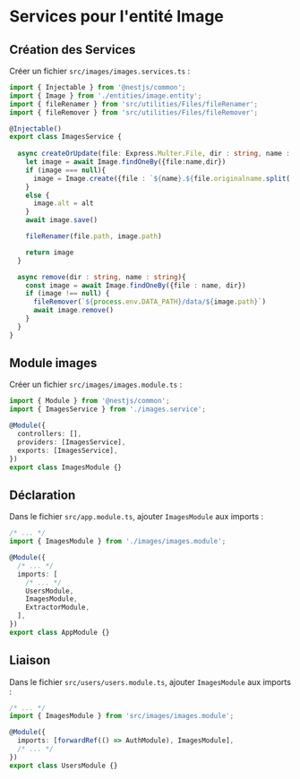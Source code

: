 # Services pour l'entité Image

## Création des Services

Créer un fichier ```src/images/images.services.ts``` :

```ts
import { Injectable } from '@nestjs/common';
import { Image } from './entities/image.entity';
import { fileRenamer } from 'src/utilities/Files/fileRenamer';
import { fileRemover } from 'src/utilities/Files/fileRemover';

@Injectable()
export class ImagesService {
  
  async createOrUpdate(file: Express.Multer.File, dir : string, name : string, alt: string) {
    let image = await Image.findOneBy({file:name,dir})
    if (image === null){
      image = Image.create({file : `${name}.${file.originalname.split('.')[file.originalname.split('.').length - 1]}`, dir, alt})
    }
    else {
      image.alt = alt
    }
    await image.save()

    fileRenamer(file.path, image.path)

    return image
  }  

  async remove(dir : string, name : string){
    const image = await Image.findOneBy({file : name, dir})
    if (image !== null) {
      fileRemover(`${process.env.DATA_PATH}/data/${image.path}`)
      await image.remove()
    }
  }
}
```

## Module images

Créer un fichier ```src/images/images.module.ts``` :

```ts
import { Module } from '@nestjs/common';
import { ImagesService } from './images.service';

@Module({
  controllers: [],
  providers: [ImagesService],
  exports: [ImagesService],
})
export class ImagesModule {}
```

## Déclaration

Dans le fichier ```src/app.module.ts```, ajouter ```ImagesModule``` aux imports :

```ts
/* ... */
import { ImagesModule } from './images/images.module';

@Module({
  /* ... */
  imports: [
    /* ... */
    UsersModule,
    ImagesModule,
    ExtractorModule,
  ],
})
export class AppModule {}
```


## Liaison

Dans le fichier ```src/users/users.module.ts```, ajouter ```ImagesModule``` aux imports :

```ts
/* ... */
import { ImagesModule } from 'src/images/images.module';

@Module({
  imports: [forwardRef(() => AuthModule), ImagesModule],
  /* ... */
})
export class UsersModule {}
```

